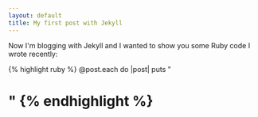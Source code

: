 ```yaml
---
layout: default
title: My first post with Jekyll
---
```


Now I'm blogging with Jekyll and I wanted to show you some Ruby code I wrote recently:

{% highlight ruby %}
@post.each do |post|
  puts "<h1>"
{% endhighlight %}
